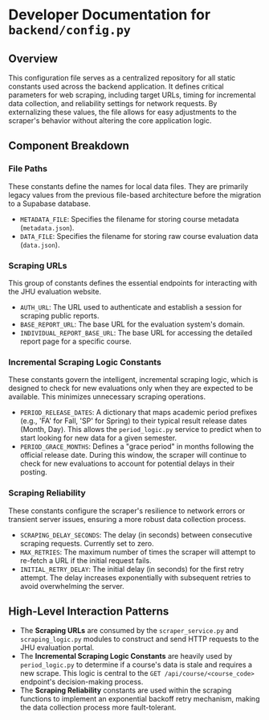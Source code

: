 # Developer Documentation for `backend/config.py`

## Overview

This configuration file serves as a centralized repository for all static constants used across the backend application. It defines critical parameters for web scraping, including target URLs, timing for incremental data collection, and reliability settings for network requests. By externalizing these values, the file allows for easy adjustments to the scraper's behavior without altering the core application logic.

## Component Breakdown

### File Paths

These constants define the names for local data files. They are primarily legacy values from the previous file-based architecture before the migration to a Supabase database.

-   `METADATA_FILE`: Specifies the filename for storing course metadata (`metadata.json`).
-   `DATA_FILE`: Specifies the filename for storing raw course evaluation data (`data.json`).

### Scraping URLs

This group of constants defines the essential endpoints for interacting with the JHU evaluation website.

-   `AUTH_URL`: The URL used to authenticate and establish a session for scraping public reports.
-   `BASE_REPORT_URL`: The base URL for the evaluation system's domain.
-   `INDIVIDUAL_REPORT_BASE_URL`: The base URL for accessing the detailed report page for a specific course.

### Incremental Scraping Logic Constants

These constants govern the intelligent, incremental scraping logic, which is designed to check for new evaluations only when they are expected to be available. This minimizes unnecessary scraping operations.

-   `PERIOD_RELEASE_DATES`: A dictionary that maps academic period prefixes (e.g., 'FA' for Fall, 'SP' for Spring) to their typical result release dates (Month, Day). This allows the `period_logic.py` service to predict when to start looking for new data for a given semester.
-   `PERIOD_GRACE_MONTHS`: Defines a "grace period" in months following the official release date. During this window, the scraper will continue to check for new evaluations to account for potential delays in their posting.

### Scraping Reliability

These constants configure the scraper's resilience to network errors or transient server issues, ensuring a more robust data collection process.

-   `SCRAPING_DELAY_SECONDS`: The delay (in seconds) between consecutive scraping requests. Currently set to zero.
-   `MAX_RETRIES`: The maximum number of times the scraper will attempt to re-fetch a URL if the initial request fails.
-   `INITIAL_RETRY_DELAY`: The initial delay (in seconds) for the first retry attempt. The delay increases exponentially with subsequent retries to avoid overwhelming the server.

## High-Level Interaction Patterns

-   The **Scraping URLs** are consumed by the `scraper_service.py` and `scraping_logic.py` modules to construct and send HTTP requests to the JHU evaluation portal.
-   The **Incremental Scraping Logic Constants** are heavily used by `period_logic.py` to determine if a course's data is stale and requires a new scrape. This logic is central to the `GET /api/course/<course_code>` endpoint's decision-making process.
-   The **Scraping Reliability** constants are used within the scraping functions to implement an exponential backoff retry mechanism, making the data collection process more fault-tolerant.